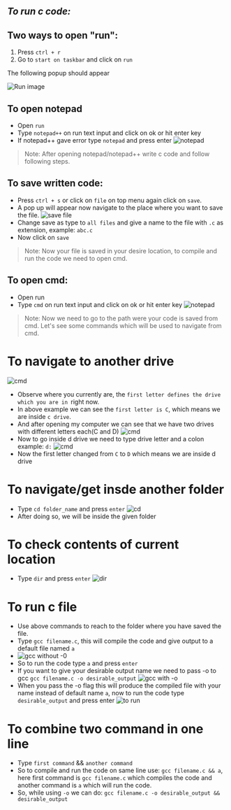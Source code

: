 
## _To run c code:_
## Two ways to open "run":


1. Press ```ctrl + r```
2. Go to ```start on taskbar``` and click on ```run```

The following popup should appear

![Run image](https://www.maketecheasier.com/assets/uploads/2015/02/run-commands-window.png)


## To open notepad

- Open ```run```
- Type ```notepad++``` on run text input and click on ok or hit enter key
- If notepad++ gave error type ```notepad``` and press enter
![notepad](https://www.smartlabsoftware.com/images/notepad-screen.gif)


> Note: After opening notepad/notepad++ write c code and follow following steps.


## To save written code:


- Press ```ctrl + s``` or click on ```file``` on top menu again click on ```save```.
- A pop up will appear now navigate to the place where you want to save the file.
![save file](https://i.stack.imgur.com/3KX8F.png)
- Change save as type to ```all files``` and give a name to the file with ```.c``` as extension, example: ```abc.c```
- Now click on ```save```


> Note: Now your file is saved in your desire location, to compile and run the code we need to open cmd.


## To open cmd:
- Open run
- Type ```cmd``` on run text input and click on ok or hit enter key
![notepad](https://www.howtogeek.com/wp-content/uploads/2017/07/tcp_top.png)


> Note: Now we need to go to the path were your code is saved from cmd.
Let's see some commands which will be used to navigate from cmd.

# To navigate to another drive

![cmd](https://www.howtogeek.com/wp-content/uploads/2017/07/tcp_top.png)
- Observe where you currently are, the ```first letter defines the drive which you are in ```right now.
- In above example we can see the ```first letter is C```, which means we are inside ```c drive```.
- And after opening my computer we can see that we have two drives with different letters each(C and D)
![cmd](https://i1.wp.com/vincenttechblog.com/wp-content/uploads/2017/01/drive-c1.png?ssl=1)
- Now to go inside d drive we need to type drive letter and a colon example: ```d:```
![cmd](https://media.geeksforgeeks.org/wp-content/uploads/20200921184746/anotherdrivepart2.png)
- Now the first letter changed from ```C``` to ```D``` which means we are inside d drive 

# To navigate/get insde another folder
- Type ```cd folder_name``` and press ```enter```
![cd](https://www.howtogeek.com/wp-content/uploads/2020/02/Change-directory-to-Documents.png)
- After doing so, we will be inside the given folder

# To check contents of current location
- Type ```dir``` and press ```enter```
![dir](https://media.geeksforgeeks.org/wp-content/uploads/20210303061454/SearchingFilesusingCommandPrompt1.png)


# To run c file
- Use above commands to reach to the folder where you have saved the file.
- Type ```gcc filename.c```, this will compile the code and give output to a default file named ```a```
- ![gcc without -0](https://www.edureka.co/blog/wp-content/uploads/2019/07/me12345.png)
- So to run the code type ```a``` and press ```enter```
- If you want to give your desirable output name we need to pass -o to gcc 
```gcc filename.c -o desirable_output```
![gcc with -o](https://techsupportwhale.com/wp-content/uploads/2020/12/Compile-C-program-using-gcc-compiler.png?ezimgfmt=ng:webp/ngcb5)
- When you pass the -o flag this will produce the compiled file with your name instead of default name ```a```, now to run the code type ```desirable_output``` and press enter
![to run](https://techsupportwhale.com/wp-content/uploads/2020/12/Run-an-exe-in-command-prompt.png?ezimgfmt=ng:webp/ngcb5)

# To combine two command in one line
- Type ```first command``` && ```another command```
- So to compile and run the code on same line use: ```gcc filename.c && a```, here first command is ```gcc filename.c``` which compiles the code and another command is ```a``` which will run the code.
- So, while using ```-o``` we can do: ```gcc filename.c -o desirable_output && desirable_output```
